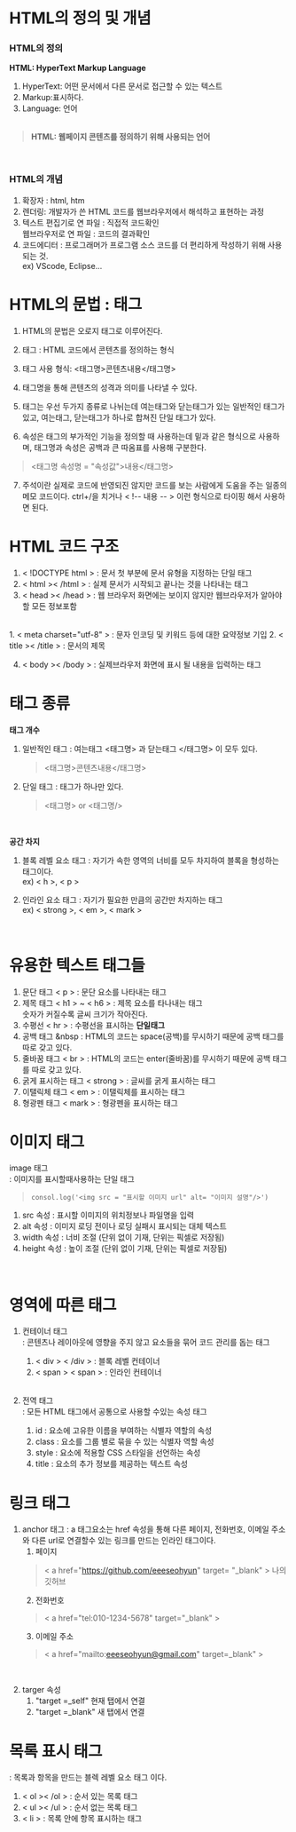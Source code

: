 # HTML의 정의 및 개념 
### **HTML의 정의**<br>
**HTML: HyperText Markup Language**<br>
1. HyperText: 어떤 문서에서 다른 문서로 접근할 수 있는 텍스트
2. Markup:표시하다.
3. Language: 언어
   <br><br>

>**HTML: 웹페이지 콘텐츠를 정의하기 위해 사용되는 언어**

<br>

### **HTML의 개념**

1. 확장자 : html, htm
2. 렌더링: 개발자가 쓴 HTML 코드를 웹브라우저에서 해석하고 표현하는 과정
3. 텍스트 편집기로 연 파일 : 직접적 코드확인
   <br> 웹브라우저로 연 파일 : 코드의 결과확인
4. 코드에디터 : 프로그래머가 프로그램 소스 코드를 더 편리하게 작성하기 위해 사용되는 것.
   <br> ex) VScode, Eclipse...
   

# HTML의 문법 : 태그

1. HTML의 문법은 오로지 태그로 이루어진다.
2. 태그 : HTML 코드에서 콘텐츠를 정의하는 형식
3. 태그 사용 형식: <태그명>콘텐츠내용</태그명>
            
4. 태그명을 통해 콘텐츠의 성격과 의미를 나타낼 수 있다.

5. 태그는 우선 두가지 종류로 나뉘는데 여는태그와 닫는태그가 있는 일반적인 태그가 있고, 여는태그, 닫는태그가 하나로 합쳐진 단일 태그가 있다.

6. 속성은  태그의 부가적인 기능을 정의할 때 사용하는데 밑과 같은 형식으로 사용하며, 태그명과 속성은 공백과 큰 따옴표를 사용해 구분한다.
  > <태그명 속성명 = "속성값">내용</태그명><br>
 
7. 주석이란 실제로 코드에 반영되진 않지만 코드를 보는 사람에게 도움을 주는 일종의 메모 코드이다.
 ctrl+/을 치거나 < !-- 내용  -- > 이런 형식으로 타이핑 해서 사용하면 된다. 

# HTML 코드 구조

1. < !DOCTYPE html >
: 문서 첫 부분에 문서 유형을 지정하는 단일 태그
2. < html >< /html >
: 실제 문서가 시작되고 끝나는 것을 나타내는 태그
3. < head >< /head >
: 웹 브라우저 화면에는 보이지 않지만 웹브라우저가 알아야 할 모든 정보포함
<br>
   1. < meta charset="utf-8" > 
    : 문자 인코딩 및 키워드 등에 대한 요약정보 기입
   2. < title >< /title >
    : 문서의 제목

4. < body >< /body >
: 실제브라우저 화면에 표시 될 내용을 입력하는 태그

# 태그 종류
**태그 개수**
1. 일반적인 태그 : 여는태그 <태그명> 과 닫는태그 </태그명> 이 모두 있다.
   <br> 
   > <태그명>콘텐츠내용</태그명>
2. 단일 태그 : 태그가 하나만 있다.<br>
   > <태그명> or <태그명/>
   
<br>

**공간 차지**
1. 블록 레벨 요소 태그 : 자기가 속한 영역의 너비를 모두 차지하여 블록을 형성하는 태그이다.
   <br> ex) < h >, < p >

2. 인라인 요소 태그 : 자기가 필요한 만큼의 공간만 차지하는 태그
   <br> ex) < strong >, < em >, < mark >

 <br>

# 유용한 텍스트 태그들
1. 문단 태그 < p > : 문단 요소를 나타내는 태그
2. 제목 태그 < h1 > ~ < h6 > : 제목 요소를 타나내는 태그
   <br> 숫자가 커질수록 글씨 크기가 작아진다.
3. 수평선 < hr > : 수평선을 표시하는 **단일태그**
4. 공백 태그 &nbsp : HTML의 코드는 space(공백)를 무시하기 때문에 공백 태그를 따로 갖고 있다.
5. 줄바꿈 태그 < br > : HTML의 코드는 enter(줄바꿈)를 무시하기 때문에 공백 태그를 따로 갖고 있다.
6. 굵게 표시하는 태그 < strong > : 글씨를 굵게 표시하는 태그
7. 이탤릭체 태그 < em > : 이탤릭체를 표시하는 태그
8. 형광펜 태그 < mark > : 형광펜을 표시하는 태그
   
# 이미지 태그
image 태그 
<br>: 이미지를 표시할때사용하는 단일 태그
> `consol.log('<img src = "표시할 이미지 url" alt= "이미지 설명"/>')` 

1. src 속성 : 표시할 이미지의 위치정보나 파일명을 입력
2. alt 속성 : 이미지 로딩 전이나 로딩 실패시 표시되는 대체 텍스트
3. width 속성 : 너비 조절 (단위 없이 기재, 단위는 픽셀로 저장됨)
4. height 속성 : 높이 조절 (단위 없이 기재, 단위는 픽셀로 저장됨)
<br>

# 영역에 따른 태그
1. 컨테이너 태그
   <br> : 콘텐츠나 레이아웃에 영향을 주지 않고 요소들을 묶어 코드 관리를 돕는 태그
   1. < div > < /div > : 블록 레벨 컨테이너 
   2. < span > < span > : 인라인 컨테이너
   
   <br>

2. 전역 태그
   <br> : 모든 HTML 태그에서 공통으로 사용할 수있는 속성 태그
   1. id : 요소에 고유한 이름을 부여하는 식별자 역할의 속성
   2. class : 요소를 그룹 별로 묶을 수 있는 식별자 역할 속성
   3. style : 요소에 적용할 CSS 스타일을 선언하는 속성
   4. title : 요소의 추가 정보를 제공하는 텍스트 속성
   
# 링크 태그
1. anchor 태그 : a 태그요소는 href 속성을 통해 다른 페이지, 전화번호, 이메일 주소와 다른 url로 연결할수 있는 링크를 만드는 인라인 태그이다.
   1. 페이지 <br>
    >< a href="https://github.com/eeeseohyun" target= "_blank" > 나의 깃허브 </a>
   2. 전화번호 <br>
   >< a href="tel:010-1234-5678" target="_blank" >
   3. 이메일 주소 <br>
   >< a href="mailto:eeeseohyun@gmail.com" target=_blank" >
<br>

2. targer 속성 
   1. "target =_self" 현재 탭에서 연결 
   2. "target =_blank" 새 탭에서 연결 

# 목록 표시 태그
: 목록과 항목을 만드는 블렉 레벨 요소 태그 이다.

1. < ol >< /ol > : 순서 있는 목록 태그
2. < ul >< /ul > : 순서 없는 목록 태그
3. < li > : 목록 안에 항목 표시하는 태그






